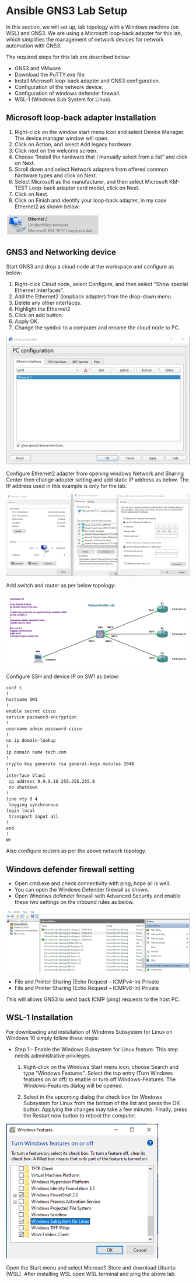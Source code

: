 # Ansible GNS3 Lab Setup

In this section, we will set up, lab topology with a Windows machine (on WSL) and GNS3. We are using a Microsoft loop-back adapter for this lab, which simplifies the management of network devices for network automation with GNS3. 

The required steps for this lab are described below:

- GNS3 and VMware
- Download the PuTTY.exe file.
- Install Microsoft loop-back adapter and GNS3 configuration.
- Configuration of the network device.
- Configuration of windows defender firewall.
- WSL-1 (Windows Sub System for Linux).

## Microsoft loop-back adapter Installation

1. Right-click on the window start menu icon and select Device Manager. The device manager window will open.
2. Click on Action, and select Add legacy hardware.
3. Click next on the welcome screen.
4. Choose “Install the hardware that I manually select from a list” and click on Next.
5. Scroll down and select Network adapters from offered common hardware types and click on Next.
6. Select Microsoft as the manufacturer, and then select Microsoft KM-TEST Loop-back adapter card model, click on Next.
7. Click on Next.
8. Click on Finish and identify your loop-back adapter, in my case Ethernet2 as shown below:

![loopback adopter](../images/loopback-adopter.png)

## GNS3 and Networking device

Start GNS3 and drop a cloud node at the workspace and configure as below:

1. Right-click Cloud node, select Configure, and then select “Show special Ethernet interfaces”.
2. Add the Ethernet2 (loopback adapter) from the drop-down menu.
3. Delete any other interfaces.
4. Highlight the Ethernet2
5. Click on add button.
6. Apply OK.
7. Change the symbol to a computer and rename the cloud node to PC.

![cloude](../images/cloude.png)

Configure Ethernet2 adapter from opening windows Network and Sharing Center then change adopter setting and add static IP address as below. The IP address used in this example is only for the lab.

![ipv4-setting](../images/ipv4-setting.png)

Add switch and router as per below topology:

![GNS3 Lab](../images/gns3-lab.png)

Configure SSH and device IP on SW1 as below:

```console
conf t
!
hostname SW1
!
enable secret cisco
service password-encryption
!
username admin password cisco
!
no ip domain-lookup
!
ip domain name tech.com
!
crypto key generate rsa general-keys modulus 2048       
!
interface Vlan1
 ip address 9.9.9.10 255.255.255.0
 no shutdown
!
line vty 0 4
 logging synchronous
login local
 transport input all
!
end
!
Wr
```

Also configure routers as per the above network topology.

## Windows defender firewall setting

- Open cmd.exe and check connectivity with ping, hope all is well.
- You can open the Windows Defender firewall as shown.
- Open Windows defender firewall with Advanced Security and enable these two settings on the inbound rules as below.

![firewall setting](../images/firewall-setting.png)

- File and Printer Sharing (Echo Request – ICMPv4-In) Private
- File and Printer Sharing (Echo Request – ICMPv6-In) Private

This will allows GNS3 to send back ICMP (ping) requests to the host PC.

## WSL-1 Installation

For downloading and installation of Windows Subsystem for Linux on Windows 10 simply follow these steps:

- Step 1:- Enable the Windows Subsystem for Linux feature. This step needs administrative privileges.

    1. Right-click on the Windows Start menu icon, choose Search and type "Windows Features". Select the top entry (Turn Windows features on or off) to enable or turn off Windows-Features. The Windows-Features dialog will be opened.

    2. Select in the upcoming dialog the check box for Windows Subsystem for Linux from the bottom of the list and press the OK button. Applying the changes may take a few minutes. Finally, press the Restart now button to reboot the computer.

![wsl](../images/wsl.png)

Open the Start menu and select Microsoft Store and download Ubuntu (WSL). After installing WSL open WSL terminal and ping the above lab.
